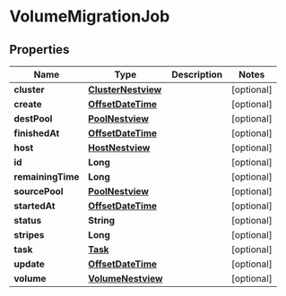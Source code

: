 # VolumeMigrationJob

## Properties
Name | Type | Description | Notes
------------ | ------------- | ------------- | -------------
**cluster** | [**ClusterNestview**](ClusterNestview.md) |  |  [optional]
**create** | [**OffsetDateTime**](OffsetDateTime.md) |  |  [optional]
**destPool** | [**PoolNestview**](PoolNestview.md) |  |  [optional]
**finishedAt** | [**OffsetDateTime**](OffsetDateTime.md) |  |  [optional]
**host** | [**HostNestview**](HostNestview.md) |  |  [optional]
**id** | **Long** |  |  [optional]
**remainingTime** | **Long** |  |  [optional]
**sourcePool** | [**PoolNestview**](PoolNestview.md) |  |  [optional]
**startedAt** | [**OffsetDateTime**](OffsetDateTime.md) |  |  [optional]
**status** | **String** |  |  [optional]
**stripes** | **Long** |  |  [optional]
**task** | [**Task**](Task.md) |  |  [optional]
**update** | [**OffsetDateTime**](OffsetDateTime.md) |  |  [optional]
**volume** | [**VolumeNestview**](VolumeNestview.md) |  |  [optional]
